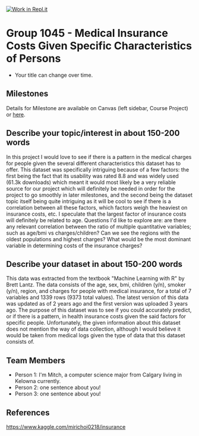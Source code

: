 [![Work in Repl.it](https://classroom.github.com/assets/work-in-replit-14baed9a392b3a25080506f3b7b6d57f295ec2978f6f33ec97e36a161684cbe9.svg)](https://classroom.github.com/online_ide?assignment_repo_id=360274&assignment_repo_type=GroupAssignmentRepo)
# Group 1045 - Medical Insurance Costs Given Specific Characteristics of Persons

- Your title can change over time.

## Milestones

Details for Milestone are available on Canvas (left sidebar, Course Project) or [here](https://firas.moosvi.com/courses/data301/project/milestone01.html).

## Describe your topic/interest in about 150-200 words

In this project I would love to see if there is a pattern in the medical charges for people given the several different characteristics this dataset has to offer. This dataset was specifically intriguing because of a few factors: the first being the fact that its usability was rated 8.8 and was widely used (61.3k downloads) which meant it would most likely be a very reliable source for our project which will definitely be needed in order for the project to go smoothly in later milestones, and the second being the dataset topic itself being quite intriguing as it will be cool to see if there is a correlation between all these factors, which factors weigh the heaviest on insurance costs, etc. I speculate that the largest factor of insurance costs will definitely be related to age. Questions I'd like to explore are: are there any relevant correlation between the ratio of multiple quantitative variables; such as age/bmi vs charges/children? Can we see the regions with the oldest populations and highest charges? What would be the most dominant variable in determining costs of the insurance charges?

## Describe your dataset in about 150-200 words

This data was extracted from the textbook "Machine Learning with R" by Brett Lantz. The data consists of the age, sex, bmi, children (y/n), smoker (y/n), region, and charges for people with medical insurance, for a total of 7 variables and 1339 rows (9373 total values). The latest version of this data was updated as of 2 years ago and the first version was uploaded 3 years ago. The purpose of this dataset was to see if you could accurately predict, or if there is a pattern, in health insurance costs given the said factors for specific people. Unfortunately, the given information about this dataset does not mention the way of data collection, although I would believe it would be taken from medical logs given the type of data that this dataset consists of.

## Team Members

- Person 1: I'm Mitch, a computer science major from Calgary living in Kelowna currently.
- Person 2: one sentence about you!
- Person 3: one sentence about you!

## References

https://www.kaggle.com/mirichoi0218/insurance
